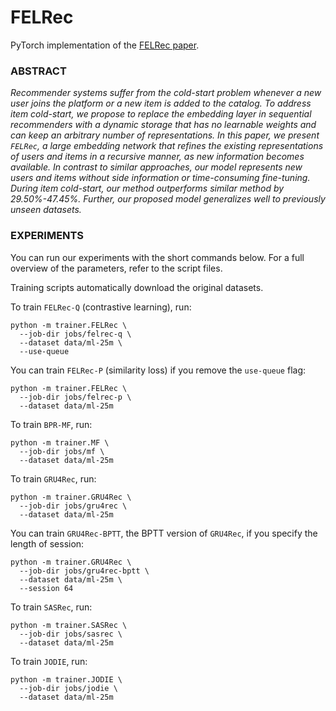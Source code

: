 # FELRec

PyTorch implementation of the [FELRec paper](https://arxiv.org/abs/2210.16928).

### ABSTRACT

*Recommender systems suffer from the cold-start problem whenever a new user joins the platform or a new item is added to the catalog. To address item cold-start, we propose to replace the embedding layer in sequential recommenders with a dynamic storage that has no learnable weights and can keep an arbitrary number of representations. In this paper, we present `FELRec`, a large embedding network that refines the existing representations of users and items in a recursive manner, as new information becomes available. In contrast to similar approaches, our model represents new users and items without side information or time-consuming fine-tuning. During item cold-start, our method outperforms similar method by 29.50%-47.45%. Further, our proposed model generalizes well to previously unseen datasets.*

### EXPERIMENTS

You can run our experiments with the short commands below. For a full overview of the parameters, refer to the script files. 

Training scripts automatically download the original datasets. 

To train `FELRec-Q` (contrastive learning), run:

```shell
python -m trainer.FELRec \
  --job-dir jobs/felrec-q \
  --dataset data/ml-25m \
  --use-queue
```

You can train `FELRec-P` (similarity loss) if you remove the `use-queue` flag:

```shell
python -m trainer.FELRec \
  --job-dir jobs/felrec-p \
  --dataset data/ml-25m
```

To train `BPR-MF`, run:

```shell
python -m trainer.MF \
  --job-dir jobs/mf \
  --dataset data/ml-25m
```

To train `GRU4Rec`, run:

```shell
python -m trainer.GRU4Rec \
  --job-dir jobs/gru4rec \
  --dataset data/ml-25m
```

You can train `GRU4Rec-BPTT`, the BPTT version of `GRU4Rec`, if you specify the length of session:

```shell
python -m trainer.GRU4Rec \
  --job-dir jobs/gru4rec-bptt \
  --dataset data/ml-25m \
  --session 64
```

To train `SASRec`, run:

```shell
python -m trainer.SASRec \
  --job-dir jobs/sasrec \
  --dataset data/ml-25m
```

To train `JODIE`, run:

```shell
python -m trainer.JODIE \
  --job-dir jobs/jodie \
  --dataset data/ml-25m
```
